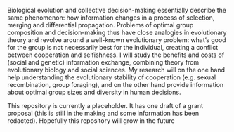Biological evolution and collective decision-making essentially describe the same phenomenon: how information changes in a process of selection, merging and differential propagation. Problems of optimal group composition and decision-making thus have close analogies in evolutionary theory and revolve around a well-known evolutionary problem: what’s good for the group is not necessarily best for the individual, creating a conflict between cooperation and selfishness. I will study the benefits and costs of (social and genetic) information exchange, combining theory from evolutionary biology and social sciences. My research will on the one hand help understanding the evolutionary stability of cooperation (e.g. sexual recombination, group foraging), and on the other hand provide information about optimal group sizes and diversity in human decisions.  

This repository is currently a placeholder. It has one draft of a grant proposal (this is still in the making and some information has been redacted). Hopefully this repository will grow in the future